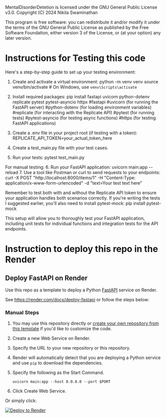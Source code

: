 MentalDisorderDetetion is licensed under the GNU General Public License v3.0.
Copyright (C) 2024 Nikila Swaminathan

This program is free software: you can redistribute it and/or modify it under the terms of the GNU General Public License as published by the Free Software Foundation, either version 3 of the License, or (at your option) any later version.

# Instructions for Testing this code

Here's a step-by-step guide to set up your testing environment:
1. Create and activate a virtual environment:
   python -m venv venv
   source venv/bin/activate  # On Windows, use `venv\Scripts\activate`
2. Install required packages:
    pip install fastapi uvicorn python-dotenv replicate pytest pytest-asyncio httpx
    #fastapi
    #uvicorn (for running the FastAPI server)
    #python-dotenv (for loading environment variables)
    #replicate (for interacting with the Replicate API)
    #pytest (for running tests)
    #pytest-asyncio (for testing async functions)
    #httpx (for testing FastAPI applications)

3. Create a .env file in your project root (if testing with a token):
    REPLICATE_API_TOKEN=your_actual_token_here
4. Create a test_main.py file with your test cases.
5. Run your tests:
    pytest test_main.py

For manual testing:
6. Run your FastAPI application:
    uvicorn main:app --reload
7. Use a tool like Postman or curl to send requests to your endpoints:
    curl -X POST "http://localhost:8000/items/1" -H "Content-Type: application/x-www-form-urlencoded" -d "text=Your test text here"

Remember to test both with and without the Replicate API token to ensure your application handles both scenarios correctly. If you're writing the tests I suggested earlier, you'll also need to install pytest-mock:
    pip install pytest-mock

This setup will allow you to thoroughly test your FastAPI application, including unit tests for individual functions and integration tests for the API endpoints.


# Instruction to deploy this repo in the Render
## Deploy FastAPI on Render
Use this repo as a template to deploy a Python [FastAPI](https://fastapi.tiangolo.com) service on Render.

See https://render.com/docs/deploy-fastapi or follow the steps below:
### Manual Steps
1. You may use this repository directly or [create your own repository from this template](https://github.com/render-examples/fastapi/generate) if you'd like to customize the code.
2. Create a new Web Service on Render.
3. Specify the URL to your new repository or this repository.
4. Render will automatically detect that you are deploying a Python service and use `pip` to download the dependencies.
5. Specify the following as the Start Command.

    ```shell
    uvicorn main:app --host 0.0.0.0 --port $PORT
    ```

6. Click Create Web Service.

Or simply click:

[![Deploy to Render](https://render.com/images/deploy-to-render-button.svg)](https://render.com/deploy?repo=https://github.com/render-examples/fastapi)

